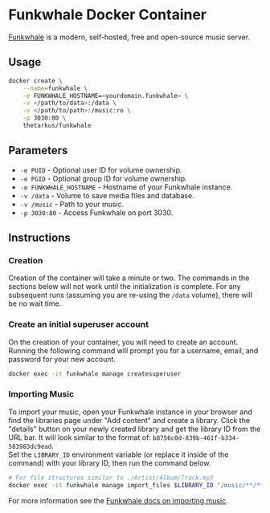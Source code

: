 # Funkwhale Docker Container

[Funkwhale](https://funkwhale.audio/) is a modern, self-hosted, free and open-source music server.


## Usage
```sh
docker create \
	--name=funkwhale \
	-e FUNKWHALE_HOSTNAME=<yourdomain.funkwhale> \
	-v </path/to/data>:/data \
	-v </path/to/path>:/music:ro \
	-p 3030:80 \
	thetarkus/funkwhale
```


## Parameters
+ `-e PUID` - Optional user ID for volume ownership.
+ `-e PGID` - Optional group ID for volume ownership.
+ `-e FUNKWHALE_HOSTNAME` - Hostname of your Funkwhale instance.
+ `-v /data` - Volume to save media files and database.
+ `-v /music` - Path to your music.
+ `-p 3030:80` - Access Funkwhale on port 3030.


## Instructions
### Creation
Creation of the container will take a minute or two. The commands in the sections below will not work until the initialization is complete. For any subsequent runs (assuming you are re-using the `/data` volume), there will be no wait time.

### Create an initial superuser account
On the creation of your container, you will need to create an account. Running the following command will prompt you for a username, email, and password for your new account.  
```sh
docker exec -it funkwhale manage createsuperuser
```

### Importing Music
To import your music, open your Funkwhale instance in your browser and find the libraries page under "Add content" and create a library. Click the "details" button on your newly created library and get the library ID from the URL bar. It will look similar to the format of: `b8756c0d-839b-461f-b334-583983dc9ead`.  
Set the `LIBRARY_ID` environment variable (or replace it inside of the command) with your library ID, then run the command below.  
```sh
# For file structures similar to ./Artist/Album/Track.mp3
docker exec -it funkwhale manage import_files $LIBRARY_ID "/music/**/**/*.mp3" --in-place --async
```
For more information see the [Funkwhale docs on importing music](https://docs.funkwhale.audio/importing-music.html).
